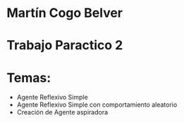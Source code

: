 # **Martín Cogo Belver**
# Trabajo Paractico 2

# Temas: 
+ Agente Reflexivo Simple
+ Agente Reflexivo Simple con comportamiento aleatorio
+ Creación de Agente aspiradora